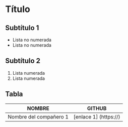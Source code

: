 # Título 

## Subtítulo 1

- Lista no numerada
- Lista no numerada 

## Subtítulo 2

1. Lista numerada
1. Lista numerada

## Tabla

|	NOMBRE		|		GITHUB			|
| ------ 		| 		------ 			| 
| Nombre del compañero 1| [enlace 1] (https://)			|
